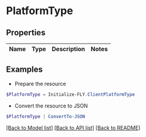 # PlatformType
## Properties

Name | Type | Description | Notes
------------ | ------------- | ------------- | -------------

## Examples

- Prepare the resource
```powershell
$PlatformType = Initialize-FLY.ClientPlatformType 
```

- Convert the resource to JSON
```powershell
$PlatformType | ConvertTo-JSON
```

[[Back to Model list]](../README.md#documentation-for-models) [[Back to API list]](../README.md#documentation-for-api-endpoints) [[Back to README]](../README.md)

